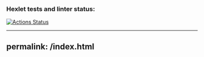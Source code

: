 ### Hexlet tests and linter status:
[![Actions Status](https://github.com/gatakh/layout-designer-project-lvl1/workflows/hexlet-check/badge.svg)](https://github.com/gatakh/layout-designer-project-lvl1/actions)

---
permalink: /index.html
---
